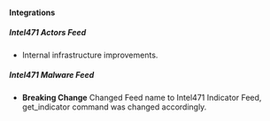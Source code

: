 
#### Integrations
##### Intel471 Actors Feed
- Internal infrastructure improvements.

##### Intel471 Malware Feed
- **Breaking Change** Changed Feed name to Intel471 Indicator Feed, get_indicator command was changed accordingly. 
